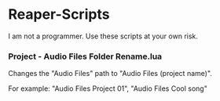 # Reaper-Scripts
I am not a programmer. Use these scripts at your own risk.

### Project - Audio Files Folder Rename.lua

Changes the "Audio Files" path to "Audio Files (project name)".

For example: "Audio Files Project 01", "Audio Files Cool song"
